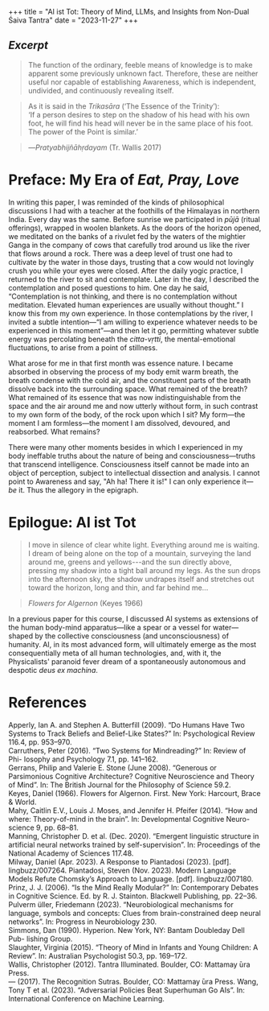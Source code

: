 +++
title = "AI ist Tot: Theory of Mind, LLMs, and Insights from Non-Dual Śaiva Tantra"
date = "2023-11-27"
+++

## *Excerpt*

>The function of the ordinary, feeble means of knowledge is to
>make apparent some previously unknown fact. Therefore, these are
>neither useful nor capable of establishing Awareness, which is independent, undivided, and continuously revealing itself.  

>As it is said in the *Trikasāra* (‘The Essence of the Trinity’):  
>‘If a person desires to step on the shadow of his head
>with his own foot, he will find his head will never be in the
>same place of his foot. The power of the Point is similar.’

>—*Pratyabhijñāhṛdayam* (Tr. Wallis 2017)

# Preface: My Era of *Eat, Pray, Love*

In writing this paper, I was reminded of the kinds of philosophical discussions
I had with a teacher at the foothills of the Himalayas in northern India. Every
day was the same. Before sunrise we participated in *pūjā* (ritual offerings),
wrapped in woolen blankets. As the doors of the horizon opened, we meditated
on the banks of a rivulet fed by the waters of the mightier Ganga in the company
of cows that carefully trod around us like the river that flows around a rock.
There was a deep level of trust one had to cultivate by the water in those days,
trusting that a cow would not lovingly crush you while your eyes were closed.
After the daily yogic practice, I returned to the river to sit and contemplate.
Later in the day, I described the contemplation and posed questions to him.
One day he said, “Contemplation is not thinking, and there is no contemplation without meditation. Elevated human experiences are usually without
thought.” I know this from my own experience. In those contemplations by
the river, I invited a subtle intention—“I am willing to experience whatever
needs to be experienced in this moment”—and then let it go, permitting whatever subtle energy was percolating beneath the *citta-vṛtti*, the mental-emotional
fluctuations, to arise from a point of stillness.

What arose for me in that first month was essence nature. I became absorbed in observing the process of my body emit warm breath, the breath condense with the cold air, and the constituent parts of the breath dissolve back into the surrounding space. What remained of the breath? What remained of its essence that was now indistinguishable from the space and the air around me and now utterly without form, in such contrast to my own form of the body, of the rock upon which I sit? My form—the moment I am formless—the moment I am dissolved, devoured, and reabsorbed. What remains?

There were many other moments besides in which I experienced in my body ineffable truths about the nature of being and consciousness—truths that transcend intelligence. Consciousness itself cannot be made into an object of perception, subject to intellectual dissection and analysis. I cannot point to Awareness and say, "Ah ha! There it is!" I can only experience it—*be* it. Thus the allegory in the epigraph.

# Epilogue: AI ist Tot

>I move in silence of clear white light. Everything around me is waiting. I dream of being alone on the top of a mountain, surveying the land around me, greens and yellows---and the sun directly above, pressing my shadow into a tight ball around my legs. As the sun drops into the afternoon sky, the shadow undrapes itself and stretches out toward the horizon, long and thin, and far behind me...
  
>*Flowers for Algernon* (Keyes 1966)

In a previous paper for this course, I discussed AI systems as extensions of the human body-mind apparatus—like a spear or a vessel for water—shaped by the collective consciousness (and unconsciousness) of humanity. AI, in its most advanced form, will ultimately emerge as the most consequentially meta of all human technologies, and, with it, the Physicalists' paranoid fever dream of a spontaneously autonomous and despotic *deus ex machina*.

# References

Apperly, Ian A. and Stephen A. Butterfill (2009). “Do Humans Have Two
Systems to Track Beliefs and Belief-Like States?” In: Psychological Review
116.4, pp. 953–970.  
Carruthers, Peter (2016). “Two Systems for Mindreading?” In: Review of Phi-
losophy and Psychology 7.1, pp. 141–162.  
Gerrans, Philip and Valerie E. Stone (June 2008). “Generous or Parsimonious
Cognitive Architecture? Cognitive Neuroscience and Theory of Mind”. In:
The British Journal for the Philosophy of Science 59.2.  
Keyes, Daniel (1966). Flowers for Algernon. First. New York: Harcourt, Brace
& World.  
Mahy, Caitlin E.V., Louis J. Moses, and Jennifer H. Pfeifer (2014). “How and
where: Theory-of-mind in the brain”. In: Developmental Cognitive Neuro-
science 9, pp. 68–81.  
Manning, Christopher D. et al. (Dec. 2020). “Emergent linguistic structure in
artificial neural networks trained by self-supervision”. In: Proceedings of the
National Academy of Sciences 117.48.  
Milway, Daniel (Apr. 2023). A Response to Piantadosi (2023). [pdf]. lingbuzz/007264.
Piantadosi, Steven (Nov. 2023). Modern Language Models Refute Chomsky’s
Approach to Language. [pdf]. lingbuzz/007180.  
Prinz, J. J. (2006). “Is the Mind Really Modular?” In: Contemporary Debates
in Cognitive Science. Ed. by R. J. Stainton. Blackwell Publishing, pp. 22–36.  
Pulverm ̈uller, Friedemann (2023). “Neurobiological mechanisms for language,
symbols and concepts: Clues from brain-constrained deep neural networks”.
In: Progress in Neurobiology 230.  
Simmons, Dan (1990). Hyperion. New York, NY: Bantam Doubleday Dell Pub-
lishing Group.  
Slaughter, Virginia (2015). “Theory of Mind in Infants and Young Children: A
Review”. In: Australian Psychologist 50.3, pp. 169–172.  
Wallis, Christopher (2012). Tantra Illuminated. Boulder, CO: Mattamay ̄ura
Press.  
— (2017). The Recognition Sutras. Boulder, CO: Mattamay ̄ura Press.
Wang, Tony T et al. (2023). “Adversarial Policies Beat Superhuman Go AIs”.
In: International Conference on Machine Learning.
